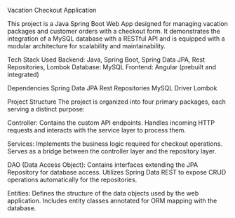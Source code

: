 Vacation Checkout Application

This project is a Java Spring Boot Web App designed for managing vacation packages and customer orders with a checkout form.
It demonstrates the integration of a MySQL database with a RESTful API and is equipped with a modular architecture for scalability and maintainability.

Tech Stack Used
Backend: Java, Spring Boot, Spring Data JPA, Rest Repositories, Lombok
Database: MySQL
Frontend: Angular (prebuilt and integrated)

Dependencies 
Spring Data JPA
Rest Repositories
MySQL Driver
Lombok

Project Structure
The project is organized into four primary packages, each serving a distinct purpose:

Controller:
Contains the custom API endpoints.
Handles incoming HTTP requests and interacts with the service layer to process them.

Services:
Implements the business logic required for checkout operations.
Serves as a bridge between the controller layer and the repository layer.

DAO (Data Access Object):
Contains interfaces extending the JPA Repository for database access.
Utilizes Spring Data REST to expose CRUD operations automatically for the repositories.

Entities:
Defines the structure of the data objects used by the web application.
Includes entity classes annotated for ORM mapping with the database.
